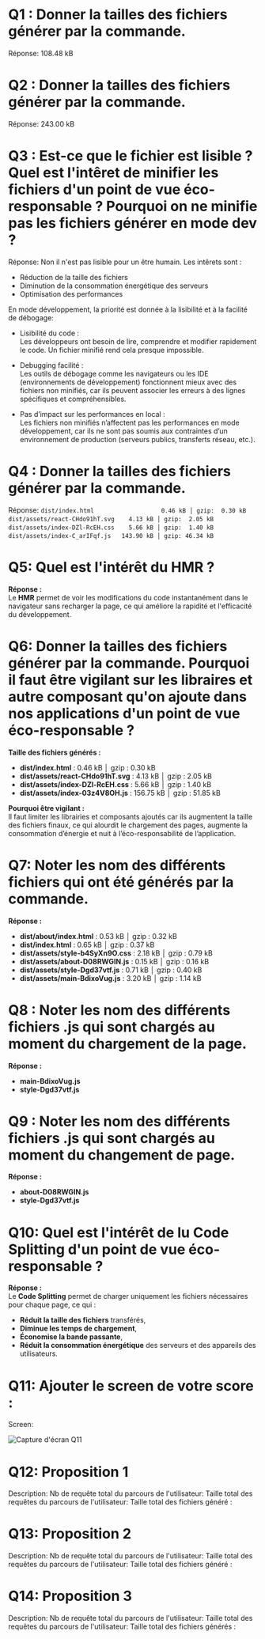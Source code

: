 # Q1 : Donner la tailles des fichiers générer par la commande.
Réponse: 108.48 kB

# Q2 : Donner la tailles des fichiers générer par la commande.
Réponse: 243.00 kB

# Q3 : Est-ce que le fichier est lisible ? Quel est l'intêret de minifier les fichiers d'un point de vue éco-responsable ? Pourquoi on ne minifie pas les fichiers générer en mode dev ?
Réponse: Non il n'est pas lisible pour un être humain.
Les intêrets sont : 
- Réduction de la taille des fichiers
- Diminution de la consommation énergétique des serveurs
- Optimisation des performances

En mode développement, la priorité est donnée à la lisibilité et à la facilité de débogage:
- Lisibilité du code :  
   Les développeurs ont besoin de lire, comprendre et modifier rapidement le code. Un fichier minifié rend cela presque impossible.

- Debugging facilité :  
   Les outils de débogage comme les navigateurs ou les IDE (environnements de développement) fonctionnent mieux avec des fichiers non minifiés, car ils peuvent associer les erreurs à des lignes spécifiques et compréhensibles.

- Pas d’impact sur les performances en local :  
   Les fichiers non minifiés n’affectent pas les performances en mode développement, car ils ne sont pas soumis aux contraintes d’un environnement de production (serveurs publics, transferts réseau, etc.).


# Q4 : Donner la tailles des fichiers générer par la commande.
Réponse:
`dist/index.html                   0.46 kB │ gzip:  0.30 kB`
`dist/assets/react-CHdo91hT.svg    4.13 kB │ gzip:  2.05 kB`
`dist/assets/index-DZl-RcEH.css    5.66 kB │ gzip:  1.40 kB`
`dist/assets/index-C_arIFqf.js   143.90 kB │ gzip: 46.34 kB`

# Q5: Quel est l'intérêt du HMR ?
**Réponse :**  
Le **HMR** permet de voir les modifications du code instantanément dans le navigateur sans recharger la page, ce qui améliore la rapidité et l'efficacité du développement.  

# Q6: Donner la tailles des fichiers générer par la commande. Pourquoi il faut être vigilant sur les libraires et autre composant qu'on ajoute dans nos applications d'un point de vue éco-responsable ?

**Taille des fichiers générés :**  
- **dist/index.html** : 0.46 kB │ gzip : 0.30 kB  
- **dist/assets/react-CHdo91hT.svg** : 4.13 kB │ gzip : 2.05 kB  
- **dist/assets/index-DZl-RcEH.css** : 5.66 kB │ gzip : 1.40 kB  
- **dist/assets/index-03z4V8OH.js** : 156.75 kB │ gzip : 51.85 kB  

**Pourquoi être vigilant :**  
Il faut limiter les librairies et composants ajoutés car ils augmentent la taille des fichiers finaux, ce qui alourdit le chargement des pages, augmente la consommation d’énergie et nuit à l’éco-responsabilité de l’application.  


# Q7: Noter les nom des différents fichiers qui ont été générés par la commande.
**Réponse :**  
- **dist/about/index.html** : 0.53 kB │ gzip : 0.32 kB  
- **dist/index.html** : 0.65 kB │ gzip : 0.37 kB  
- **dist/assets/style-b4SyXn9O.css** : 2.18 kB │ gzip : 0.79 kB  
- **dist/assets/about-D08RWGIN.js** : 0.15 kB │ gzip : 0.16 kB  
- **dist/assets/style-Dgd37vtf.js** : 0.71 kB │ gzip : 0.40 kB  
- **dist/assets/main-BdixoVug.js** : 3.20 kB │ gzip : 1.14 kB 

# Q8 : Noter les nom des différents fichiers .js qui sont chargés au moment du chargement de la page.
**Réponse :**  
- **main-BdixoVug.js**  
- **style-Dgd37vtf.js**  

# Q9 : Noter les nom des différents fichiers .js qui sont chargés au moment du changement de page.
**Réponse :**  
- **about-D08RWGIN.js**  
- **style-Dgd37vtf.js** 


# Q10: Quel est l'intérêt de lu Code Splitting d'un point de vue éco-responsable ?
**Réponse :**  
Le **Code Splitting** permet de charger uniquement les fichiers nécessaires pour chaque page, ce qui :  
- **Réduit la taille des fichiers** transférés,  
- **Diminue les temps de chargement**,  
- **Économise la bande passante**,  
- **Réduit la consommation énergétique** des serveurs et des appareils des utilisateurs.   


# Q11: Ajouter le screen de votre score :
Screen:

![Capture d'écran Q11](./Capture%20d’écran%202024-12-17%20à%2014.39.01.png)


# Q12:  Proposition 1
Description:
Nb de requête total du parcours de l'utilisateur:
Taille total des requêtes du parcours de l'utilisateur:
Taille total des fichiers généré :

# Q13:  Proposition 2
Description:
Nb de requête total du parcours de l'utilisateur:
Taille total des requêtes du parcours de l'utilisateur:
Taille total des fichiers généré :

# Q14:  Proposition 3
Description:
Nb de requête total du parcours de l'utilisateur:
Taille total des requêtes du parcours de l'utilisateur:
Taille total des fichiers générés :